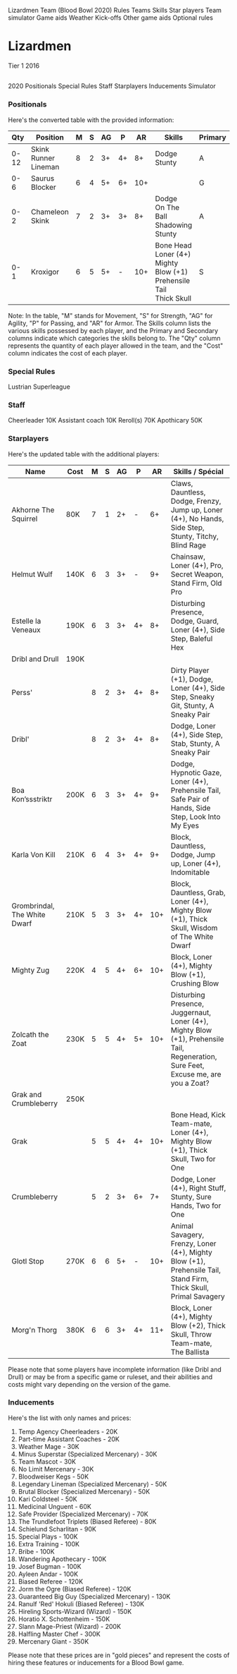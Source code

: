 ﻿
Lizardmen Team (Blood Bowl 2020)
Rules
Teams
Skills
Star players
Team simulator
Game aids
Weather
Kick-offs
Other game aids
Optional rules
# Lizardmen
Tier 1
2016
## 
2020
Positionals
Special Rules
Staff
Starplayers
Inducements
Simulator
### Positionals
Here's the converted table with the provided information:

| Qty  | Position           | M | S | AG | P  | AR | Skills                                      | Primary | Secondary | Cost |
| ---- | ------------------ | - | - | -- | -- | -- | ------------------------------------------- | ------- | --------- | ---- |
| 0-12 | Skink Runner Lineman | 8 | 2 | 3+ | 4+ | 8+ | Dodge<br>Stunty                             | A       | G S P     | 60K  |
| 0-6  | Saurus Blocker      | 6 | 4 | 5+ | 6+ | 10+ |                                            | G       | S A       | 85K  |
| 0-2  | Chameleon Skink    | 7 | 2 | 3+ | 3+ | 8+ | Dodge<br>On The Ball<br>Shadowing<br>Stunty | A       | G S P     | 70K  |
| 0-1  | Kroxigor            | 6 | 5 | 5+ | -  | 10+ | Bone Head<br>Loner (4+)<br>Mighty Blow (+1)<br>Prehensile Tail<br>Thick Skull | S       | A G       | 140K |

Note: In the table, "M" stands for Movement, "S" for Strength, "AG" for Agility, "P" for Passing, and "AR" for Armor. The Skills column lists the various skills possessed by each player, and the Primary and Secondary columns indicate which categories the skills belong to. The "Qty" column represents the quantity of each player allowed in the team, and the "Cost" column indicates the cost of each player.
### Special Rules
Lustrian Superleague
### Staff
Cheerleader
10K
Assistant coach
10K
Reroll(s)
70K
Apothicary
50K
### Starplayers
Here's the updated table with the additional players:

| Name                | Cost | M   | S   | AG  | P   | AR  | Skills / Spécial                            |
| ------------------- | ---- | --- | --- | --- | --- | --- | ------------------------------------------- |
| Akhorne The Squirrel| 80K  | 7   | 1   | 2+  | -   | 6+  | Claws, Dauntless, Dodge, Frenzy, Jump up, Loner (4+), No Hands, Side Step, Stunty, Titchy, Blind Rage |
| Helmut Wulf         | 140K | 6   | 3   | 3+  | -   | 9+  | Chainsaw, Loner (4+), Pro, Secret Weapon, Stand Firm, Old Pro                   |
| Estelle la Veneaux  | 190K | 6   | 3   | 3+  | 4+  | 8+  | Disturbing Presence, Dodge, Guard, Loner (4+), Side Step, Baleful Hex            |
| Dribl and Drull     | 190K |     |     |     |     |     |                                                                           |
| Perss'              |      | 8   | 2   | 3+  | 4+  | 8+  | Dirty Player (+1), Dodge, Loner (4+), Side Step, Sneaky Git, Stunty, A Sneaky Pair |
| Dribl'              |      | 8   | 2   | 3+  | 4+  | 8+  | Dodge, Loner (4+), Side Step, Stab, Stunty, A Sneaky Pair                     |
| Boa Kon’ssstriktr   | 200K | 6   | 3   | 3+  | 4+  | 9+  | Dodge, Hypnotic Gaze, Loner (4+), Prehensile Tail, Safe Pair of Hands, Side Step, Look Into My Eyes |
| Karla Von Kill      | 210K | 6   | 4   | 3+  | 4+  | 9+  | Block, Dauntless, Dodge, Jump up, Loner (4+), Indomitable                    |
| Grombrindal, The White Dwarf | 210K | 5 | 3 | 3+  | 4+  | 10+ | Block, Dauntless, Grab, Loner (4+), Mighty Blow (+1), Thick Skull, Wisdom of The White Dwarf |
| Mighty Zug          | 220K | 4   | 5   | 4+  | 6+  | 10+ | Block, Loner (4+), Mighty Blow (+1), Crushing Blow                             |
| Zolcath the Zoat    | 230K | 5   | 5   | 4+  | 5+  | 10+ | Disturbing Presence, Juggernaut, Loner (4+), Mighty Blow (+1), Prehensile Tail, Regeneration, Sure Feet, Excuse me, are you a Zoat? |
| Grak and Crumbleberry | 250K |  |   |  |   |  |   |                               |
| Grak                |      | 5   | 5   | 4+  | 4+  | 10+ | Bone Head, Kick Team-mate, Loner (4+), Mighty Blow (+1), Thick Skull, Two for One |
| Crumbleberry        |      | 5   | 2   | 3+  | 6+  | 7+  | Dodge, Loner (4+), Right Stuff, Stunty, Sure Hands, Two for One                |
| Glotl Stop          | 270K | 6   | 6   | 5+  | -   | 10+ | Animal Savagery, Frenzy, Loner (4+), Mighty Blow (+1), Prehensile Tail, Stand Firm, Thick Skull, Primal Savagery |
| Morg'n Thorg        | 380K | 6   | 6   | 3+  | 4+  | 11+ | Block, Loner (4+), Mighty Blow (+2), Thick Skull, Throw Team-mate, The Ballista|

Please note that some players have incomplete information (like Dribl and Drull) or may be from a specific game or ruleset, and their abilities and costs might vary depending on the version of the game.
### Inducements
Here's the list with only names and prices:

1. Temp Agency Cheerleaders - 20K
2. Part-time Assistant Coaches - 20K
3. Weather Mage - 30K
4. Minus Superstar (Specialized Mercenary) - 30K
5. Team Mascot - 30K
6. No Limit Mercenary - 30K
7. Bloodweiser Kegs - 50K
8. Legendary Lineman (Specialized Mercenary) - 50K
9. Brutal Blocker (Specialized Mercenary) - 50K
10. Kari Coldsteel - 50K
11. Medicinal Unguent - 60K
12. Safe Provider (Specialized Mercenary) - 70K
13. The Trundlefoot Triplets (Biased Referee) - 80K
14. Schielund Scharlitan - 90K
15. Special Plays - 100K
16. Extra Training - 100K
17. Bribe - 100K
18. Wandering Apothecary - 100K
19. Josef Bugman - 100K
20. Ayleen Andar - 100K
21. Biased Referee - 120K
22. Jorm the Ogre (Biased Referee) - 120K
23. Guaranteed Big Guy (Specialized Mercenary) - 130K
24. Ranulf 'Red' Hokuli (Biased Referee) - 130K
25. Hireling Sports-Wizard (Wizard) - 150K
26. Horatio X. Schottenheim - 150K
27. Slann Mage-Priest (Wizard) - 200K
28. Halfling Master Chef - 300K
29. Mercenary Giant - 350K

Please note that these prices are in "gold pieces" and represent the costs of hiring these features or inducements for a Blood Bowl game.